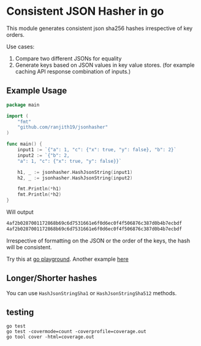 # Consistent JSON Hasher in go

This module generates consistent json sha256 hashes irrespective of key orders.

Use cases:

1. Compare two different JSONs for equality
2. Generate keys based on JSON values in key value stores. (for example caching API response combination of inputs.)


## Example Usage



```go
package main

import (
    "fmt"
    "github.com/ranjith19/jsonhasher"
)

func main() {
    input1 := `{"a": 1, "c": {"x": true, "y": false}, "b": 2}`
    input2 := `{"b": 2, 
    "a": 1, "c": {"x": true, "y": false}}`

    h1, _ := jsonhasher.HashJsonString(input1)
    h2, _ := jsonhasher.HashJsonString(input2)

    fmt.Println(*h1)
    fmt.Println(*h2)
}
```

Will output

```txt
4af2b0287001172868b69c6d7531661e6f0d6ec0f4f506876c387d0b4b7ecbdf
4af2b0287001172868b69c6d7531661e6f0d6ec0f4f506876c387d0b4b7ecbdf
```

Irrespective of formatting on the JSON or the order of the keys, the hash will be consistent.

Try this at [go playground](https://play.golang.org/p/awmKpeeeqvS). Another example [here](https://play.golang.org/p/Av9jvDo5xap)


## Longer/Shorter hashes

You can use `HashJsonStringSha1` or `HashJsonStringSha512` methods.

## testing

```
go test
go test -covermode=count -coverprofile=coverage.out
go tool cover -html=coverage.out
```